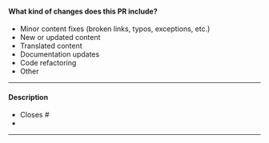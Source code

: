 <!-- Thank you for opening a PR! We really appreciate you taking the time to contribute 🙌 -->

#### What kind of changes does this PR include?

<!-- Delete any that don’t apply -->

- Minor content fixes (broken links, typos, exceptions, etc.)
- New or updated content
- Translated content
- Documentation updates
- Code refactoring
- Other

---

#### Description

- Closes # <!-- Add an issue number if this PR resolves one -->
- <!-- What does this PR change? Please provide a brief summary. -->

<!--
Did you make any visual changes? If so, a screenshot or video would be helpful.

Please keep your changes minimal and focused.
Pull requests with redundant code may be rejected.

If you create new classes or methods, adding documentation is appreciated.]


Pull request titles must be in English.
-->


---

